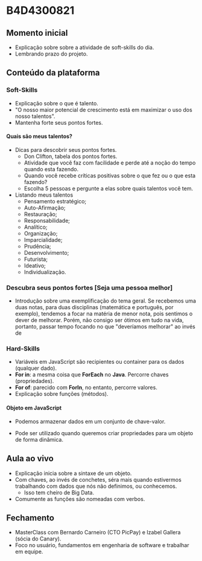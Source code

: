 # B4D4300821

## Momento inicial

- Explicação sobre sobre a atividade de soft-skills do dia.
- Lembrando prazo do projeto.

## Conteúdo da plataforma

### Soft-Skills

- Explicação sobre o que é talento.
- "O nosso maior potencial de crescimento está em maximizar o uso dos nosso talentos".
- Mantenha forte seus pontos fortes.

#### Quais são meus talentos?

- Dicas para descobrir seus pontos fortes.
  - Don Clifton, tabela dos pontos fortes.
  - Atividade que vocẽ faz com facilidade e perde até a noção do tempo quando esta fazendo.
  - Quando você recebe críticas positivas sobre o que fez ou o que esta fazendo?
  - Escolha 5 pessoas e pergunte a elas sobre quais talentos você tem.
- Listando meus talentos
  - Pensamento estratégico;
  - Auto-Afirmação;
  - Restauração;
  - Responsabilidade;
  - Analítico;
  - Organização;
  - Imparcialidade;
  - Prudência;
  - Desenvolvimento;
  - Futurista;
  - Ideativo;
  - Individualização.

### Descubra seus pontos fortes [Seja uma pessoa melhor]

- Introdução sobre uma exemplificação do tema geral. Se recebemos uma duas notas, para duas disciplinas (matemática e português, por exemplo), tendemos a focar na matéria de menor nota, pois sentimos o dever de melhorar. Porém, não consigo ser ótimos em tudo na vida, portanto, passar tempo focando no que "deveríamos melhorar" ao invés de 

### Hard-Skills

- Variáveis em JavaScript são recipientes ou container para os dados (qualquer dado).
- **For in**: a mesma coisa que **ForEach** no **Java**. Percorre chaves (propriedades).
- **For of**: parecido com **ForIn**, no entanto, percorre valores.
- Explicação sobre funções (métodos).

#### Objeto em JavaScript

- Podemos armazenar dados em um conjunto de chave-valor.

- Pode ser utilizado quando queremos criar propriedades para um objeto de forma dinâmica.

## Aula ao vivo

- Explicação inicia sobre a sintaxe de um objeto.
- Com chaves, ao invés de conchetes, séra mais quando estivermos trabalhando com dados que nós não definimos, ou conhecemos.
  - Isso tem cheiro de Big Data.
- Comumente as funções são nomeadas com verbos.

## Fechamento

- MasterClass com Bernardo Carneiro (CTO PicPay) e Izabel Gallera (sócia do Canary).
- Foco no usuário, fundamentos em engenharia de software e trabalhar em equipe.

